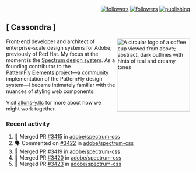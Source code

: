 <p align="right"><a rel="me" href="https://front-end.social/@castastrophe">
    <img alt="followers" title="Follow me on Mastodon" src="https://img.shields.io/mastodon/follow/109297102751309835?domain=https%3A%2F%2Ffront-end.social&label=Follow&logo=mastodon&logoColor=white&style=for-the-badge&labelColor=008080&color=006969"/></a>
  <a href="https://codepen.io/castastrophe/">
    <img alt="followers" title="Follow me on CodePen" src="https://img.shields.io/badge/23-1?color=640464&labelColor=7c007c&style=for-the-badge&logo=codepen&label=Follow"/></a>
<a href="https://castastrophe.medium.com/">
    <img alt="publishing" title="View articles on Medium" src="https://img.shields.io/badge/107-1?color=666&labelColor=444&label=subscribe&logo=medium&logoColor=white&style=for-the-badge"/></a>
</p>

## [&nbsp;Cassondra&nbsp;]

<img align="right" src="https://github-production-user-asset-6210df.s3.amazonaws.com/1840295/253016758-ba468774-1cd3-42c2-8f43-947b5eeb5edf.png" height="200" alt="A circular logo of a coffee cup viewed from above; abstract, dark outlines with hints of teal and creamy tones">

Front-end developer and architect of enterprise-scale design systems for Adobe; previously of Red Hat. My focus at the moment is the [Spectrum design system](https://github.com/adobe/spectrum-css). As a founding contributor to the [PatternFly&nbsp;Elements](https://github.com/patternfly/patternfly-elements) project&mdash;a community implementation of the PatternFly design system&mdash;I became intimately familiar with the nuances of styling web components.

Visit [allons-y.llc](http://allons-y.llc/) for more about how we might work together.

### Recent activity

<!--START_SECTION:activity-->
1. 🎉 Merged PR [#3415](https://github.com/adobe/spectrum-css/pull/3415) in [adobe/spectrum-css](https://github.com/adobe/spectrum-css)
2. 🗣 Commented on [#3422](https://github.com/adobe/spectrum-css/pull/3422#issuecomment-2515644088) in [adobe/spectrum-css](https://github.com/adobe/spectrum-css)
3. 🎉 Merged PR [#3419](https://github.com/adobe/spectrum-css/pull/3419) in [adobe/spectrum-css](https://github.com/adobe/spectrum-css)
4. 🎉 Merged PR [#3420](https://github.com/adobe/spectrum-css/pull/3420) in [adobe/spectrum-css](https://github.com/adobe/spectrum-css)
5. 🎉 Merged PR [#3423](https://github.com/adobe/spectrum-css/pull/3423) in [adobe/spectrum-css](https://github.com/adobe/spectrum-css)
<!--END_SECTION:activity-->
